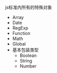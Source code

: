 js标准内所有的特殊对象
- Array
- Date
- RegExp
- Function
- Math
- Global
- 基本包装类型
    - Boolean
    - String
    - Number
